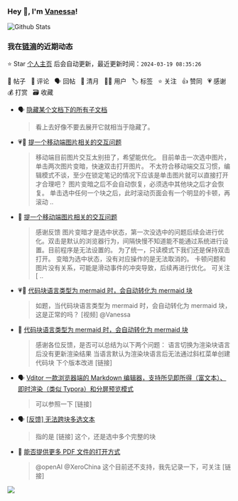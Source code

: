 ### Hey 👋, I'm [Vanessa](http://vanessa.b3log.org/)!

![Github Stats](https://github-readme-stats.vercel.app/api?username=Vanessa219&show_icons=true)

<!--events start -->

### 我在[链滴](https://ld246.com)的近期动态

⭐️ Star [个人主页](https://github.com/Vanessa219/Vanessa219) 后会自动更新，最近更新时间：`2024-03-19 08:35:26`

📝 帖子 &nbsp; 💬 评论 &nbsp; 🗣 回帖 &nbsp; 🌙 清月 &nbsp; 👨‍💻 用户 &nbsp; 🏷️ 标签 &nbsp; ⭐️ 关注 &nbsp; 👍 赞同 &nbsp; 💗 感谢 &nbsp; 💰 打赏 &nbsp; 🗃 收藏

* 🗣 [隐藏某个文档下的所有子文档](https://ld246.com/article/1710040093539/comment/1710745072443#comments)

  > 看上去好像不要去展开它就相当于隐藏了。
* 💗📝 [提一个移动端图片相关的交互问题](https://ld246.com/article/1710729426915)

  > 移动端目前图片交互太别扭了，希望能优化。 目前单击一次选中图片，单击两次图片变暗，快速双击打开图片。 不太符合移动端交互习惯，编辑模式不谈，至少在锁定笔记的情况下应该是单击图片就可以直接打开才合理吧？ 图片变暗之后不会自动恢复，必须选中其他块之后才会恢复。 单击选中任何一个块之后，此时滚动页面会有一个明显的卡顿，再滚动 ..
* 💬 [提一个移动端图片相关的交互问题](https://ld246.com/article/1710729426915/comment/1710770730024#comments)

  > 感谢反馈 图片变暗才是选中状态，第一次没选中的问题后续会进行优化。双击是默认的浏览器行为，间隔快慢不知道能不能通过系统进行设置。目前程序是无法设置的。 为了统一，只读模式下我们还是保持双击打开。 变暗为选中状态，没有对应操作的是无法取消的。 卡顿问题和图片没有关系，可能是滑动事件的冲突导致，后续再进行优化。 可关注 [ ..
* 💗📝 [代码块语言类型为 mermaid 时，会自动转化为 mermaid 块](https://ld246.com/article/1710556346897)

  > 如题，当代码块语言类型为 mermaid 时，会自动转化为 mermaid 块，这是正常的吗？ [视频] @Vanessa
* 💬 [代码块语言类型为 mermaid 时，会自动转化为 mermaid 块](https://ld246.com/article/1710556346897/comment/1710752379880#comments)

  > 感谢各位反馈，是否可以总结为以下两个问题： 语言切换为渲染块语言后没有更新渲染结果 当语言默认为渲染块语言后无法通过斜杠菜单创建代码块 下个版本改进 [链接]
* 🗣 [Vditor 一款浏览器端的 Markdown 编辑器，支持所见即所得（富文本）、即时渲染（类似 Typora）和分屏预览模式](https://ld246.com/article/1549638745630/comment/1710732841572#comments)

  > 可以参照一下 [链接]
* 🗣 [[反馈] 无法跨块多选文本](https://ld246.com/article/1657330150746/comment/1710665070842#comments)

  > 指的是 [链接] 这个，还是选中多个完整的块
* 💬 [能否提供更多 PDF 文件的打开方式](https://ld246.com/article/1710368904744/comment/1710726586889#comments)

  > @openAI @XeroChina 这个目前还不支持，我先记录一下，可关注 [链接]


<!--events end -->

<a title="Hits" target="_blank" href="https://github.com/Vanessa219/Vanessa219"><img src="https://hits.b3log.org/Vanessa219/Vanessa219.svg"></a>

